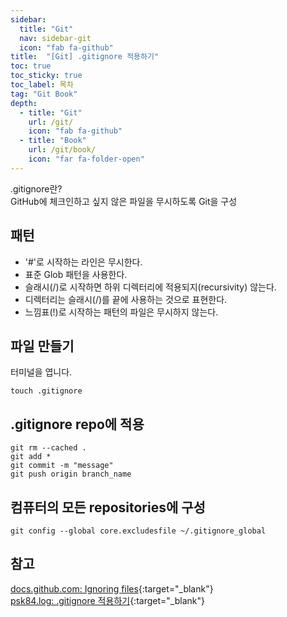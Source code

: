 ```yaml
---
sidebar:
  title: "Git"
  nav: sidebar-git
  icon: "fab fa-github"
title:  "[Git] .gitignore 적용하기"
toc: true
toc_sticky: true
toc_label: 목차
tag: "Git Book"
depth: 
  - title: "Git"
    url: /git/
    icon: "fab fa-github"
  - title: "Book"
    url: /git/book/
    icon: "far fa-folder-open"
---
```

.gitignore란?  
GitHub에 체크인하고 싶지 않은 파일을 무시하도록 Git을 구성

## 패턴
* '#'로 시작하는 라인은 무시한다.
* 표준 Glob 패턴을 사용한다.
* 슬래시(/)로 시작하면 하위 디렉터리에 적용되지(recursivity) 않는다.
* 디렉터리는 슬래시(/)를 끝에 사용하는 것으로 표현한다.
* 느낌표(!)로 시작하는 패턴의 파일은 무시하지 않는다.

## 파일 만들기
터미널을 엽니다.
```
touch .gitignore
```
## .gitignore repo에 적용
```
git rm --cached .
git add *
git commit -m "message"
git push origin branch_name
```
 
## 컴퓨터의 모든 repositories에 구성
```
git config --global core.excludesfile ~/.gitignore_global
```

## 참고
[<i class="fas fa-link"></i> docs.github.com: Ignoring files](https://docs.github.com/en/get-started/getting-started-with-git/ignoring-files){:target="_blank"}  
[<i class="fas fa-link"></i> psk84.log: .gitignore 적용하기](https://velog.io/@psk84/.gitignore-%EC%A0%81%EC%9A%A9%ED%95%98%EA%B8%B0){:target="_blank"}
